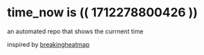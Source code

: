 # time_now is (( 1712278800426 ))

an automated repo that shows the currnent time

inspired by [breakingheatmap](https://github.com/breakingheatmap/breakingheatmap)